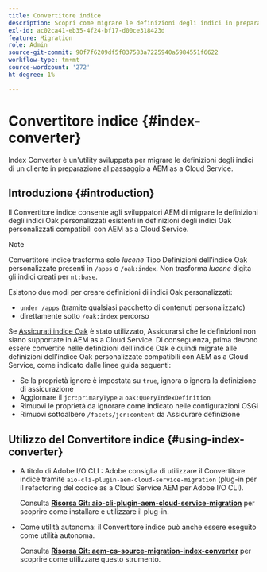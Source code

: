 ```yaml
---
title: Convertitore indice
description: Scopri come migrare le definizioni degli indici in preparazione al passaggio a AEM as a Cloud Service.
exl-id: ac02ca41-eb35-4f24-bf17-d00ce318423d
feature: Migration
role: Admin
source-git-commit: 90f7f6209df5f837583a7225940a5984551f6622
workflow-type: tm+mt
source-wordcount: '272'
ht-degree: 1%

---
```


# Convertitore indice {#index-converter}

Index Converter è un&#39;utility sviluppata per migrare le definizioni degli indici di un cliente in preparazione al passaggio a AEM as a Cloud Service.

## Introduzione {#introduction}

Il Convertitore indice consente agli sviluppatori AEM di migrare le definizioni degli indici Oak personalizzati esistenti in definizioni degli indici Oak personalizzati compatibili con AEM as a Cloud Service.

>[!NOTE]
>Convertitore indice trasforma solo *lucene* Tipo Definizioni dell’indice Oak personalizzate presenti in `/apps` o `/oak:index`. Non trasforma *lucene* digita gli indici creati per `nt:base`.

Esistono due modi per creare definizioni di indici Oak personalizzati:

* `under /apps` (tramite qualsiasi pacchetto di contenuti personalizzato)
* direttamente sotto `/oak:index` percorso

Se [Assicurati indice Oak](https://adobe-consulting-services.github.io/acs-aem-commons/features/ensure-oak-index/index.html) è stato utilizzato, Assicurarsi che le definizioni non siano supportate in AEM as a Cloud Service. Di conseguenza, prima devono essere convertite nelle definizioni dell’indice Oak e quindi migrate alle definizioni dell’indice Oak personalizzate compatibili con AEM as a Cloud Service, come indicato dalle linee guida seguenti:

* Se la proprietà ignore è impostata su `true`, ignora o ignora la definizione di assicurazione
* Aggiornare il `jcr:primaryType` a `oak:QueryIndexDefinition`
* Rimuovi le proprietà da ignorare come indicato nelle configurazioni OSGi
* Rimuovi sottoalbero `/facets/jcr:content` da Assicurare definizione

## Utilizzo del Convertitore indice {#using-index-converter}

* A titolo di Adobe I/O CLI : Adobe consiglia di utilizzare il Convertitore indice tramite `aio-cli-plugin-aem-cloud-service-migration` (plug-in per il refactoring del codice as a Cloud Service AEM per Adobe I/O CLI).

  Consulta **[Risorsa Git: aio-cli-plugin-aem-cloud-service-migration](https://github.com/adobe/aio-cli-plugin-aem-cloud-service-migration#introduction)** per scoprire come installare e utilizzare il plug-in.

* Come utilità autonoma: il Convertitore indice può anche essere eseguito come utilità autonoma.

  Consulta **[Risorsa Git: aem-cs-source-migration-index-converter](https://github.com/adobe/aem-cloud-service-source-migration/tree/master/packages/index-converter)** per scoprire come utilizzare questo strumento.
